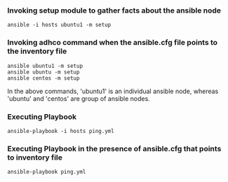 ### Invoking setup module to gather facts about the ansible node
```
ansible -i hosts ubuntu1 -m setup
```

### Invoking adhco command when the ansible.cfg file points to the inventory file
```
ansible ubuntu1 -m setup
ansible ubuntu -m setup
ansible centos -m setup
```
In the above commands, 'ubuntu1' is an individual ansible node, whereas 'ubuntu' and 'centos' are group of ansible nodes.

### Executing Playbook
```
ansible-playbook -i hosts ping.yml
```

### Executing Playbook in the presence of ansible.cfg that points to inventory file
```
ansible-playbook ping.yml
```
